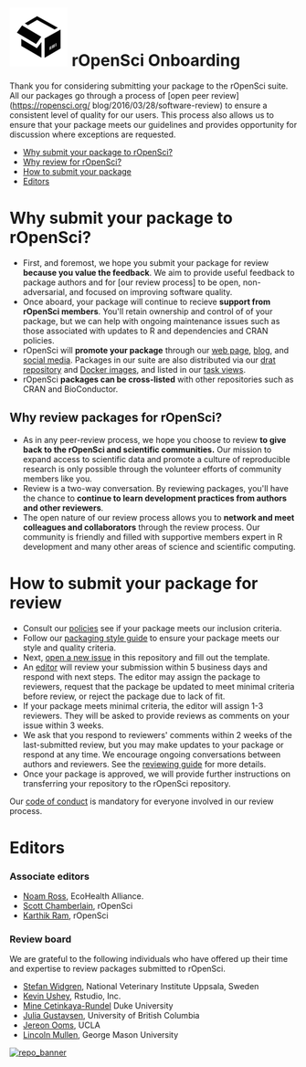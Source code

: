 ![packaging](packaging.png) rOpenSci Onboarding 
===================

Thank you for considering submitting your package to the rOpenSci suite. All
our packages go through a process of [open peer review](https://ropensci.org/
blog/2016/03/28/software-review) to ensure a consistent level of quality
for our users. This process also allows us to ensure that your package meets
our guidelines and provides opportunity for discussion where exceptions are
requested.

* [Why submit your package to rOpenSci?](#why-submit)
* [Why review for rOpenSci?](#why-review)
* [How to submit your package](#how-submit)
* [Editors](#editors)

# <a href="#why-submit" name="why-submit"></a>Why submit your package to rOpenSci?

-   First, and foremost, we hope you submit your package for review **because you
    value the feedback**.  We aim to provide useful feedback to package authors
    and for [our review process] to be open, non-adversarial, and focused on
    improving software quality.
-   Once aboard, your package will continue to recieve **support from rOpenSci
    members**.  You'll retain ownership  and control of of your package, but we
    can help with ongoing maintenance issues such as those associated with
    updates to R and dependencies and CRAN policies.
-   rOpenSci will **promote your package** through our [web 
    page](https://ropensci.org/packages/), [blog](https://ropensci.org/blog/),
    and [social media](https://twitter.com/ropensci).  Packages in our suite
    are also distributed via our [drat repository](http://packages.ropensci.org/)
    and [Docker images](https://hub.docker.com/r/rocker/ropensci/), and listed
    in our [task views](https://github.com/search?utf8=%E2%9C%93&q=user%3Aropensci+%22task+view%22&type=Repositories&ref=searchresults).
-   rOpenSci **packages can be cross-listed** with other repositories such as CRAN
    and BioConductor.
    
## <a href="#why-review" name="why-review"></a>Why review packages for rOpenSci?

-   As in any peer-review process, we hope you choose to review **to give back
    to the rOpenSci and scientific communities.**  Our mission to expand
    access to scientific data and promote a culture of reproducible research
    is only possible through the volunteer efforts of community members like you.
-   Review is a two-way conversation. By reviewing packages, you'll have the
    chance to **continue to learn development practices from authors and
    other reviewers**.  
-   The open nature of our review process allows you to **network and meet
    colleagues and collaborators** through the review process.  Our community
    is friendly and filled with supportive members expert in R development and
    many other areas of science and scientific computing.
    
# <a href="#how-submit" name="how-submit"></a>How to submit your package for review

-   Consult our [policies](policies.md) see if your package meets our
    inclusion criteria.  
-   Follow our [packaging style guide](packaging-guide.md) to ensure your package
  meets our style and quality criteria. 
-   Next, [open a new issue](https://github.com/ropensci/onboarding/issues/new) in
this repository and fill out the template.
-   An [editor](#editors) will review your submission within 5 business 
    days and respond with next steps. The editor may assign the package to
    reviewers, request that the package be updated to meet minimal criteria
    before review, or reject the package due to lack of fit.
-   If your package meets minimal criteria, the editor will assign  1-3 reviewers.
    They will be asked to provide reviews as comments on your issue within 3 weeks.
-   We ask that you respond to reviewers' comments within 2 weeks of the 
    last-submitted review, but you may make updates to your package or respond
    at any time.  We encourage ongoing conversations between authors and
    reviewers. See the [reviewing guide](reviewing_guide.md) for more details.
-   Once your package is approved, we will provide further instructions on
    transferring your repository to the rOpenSci repository.

Our [code of conduct](policies.md/#code-of-conduct) is mandatory for everyone
involved in our review process.

# <a href="#editors" name="editors"></a> Editors

### Associate editors

* [Noam Ross](https://github.com/noamross), EcoHealth Alliance.   
* [Scott Chamberlain](https://github.com/sckott), rOpenSci  
* [Karthik Ram](https://github.com/karthik), rOpenSci  


### Review board

We are grateful to the following individuals who have offered up their time and expertise to review packages submitted to rOpenSci.

* [Stefan Widgren](https://github.com/stewid), National Veterinary Institute Uppsala, Sweden
* [Kevin Ushey](https://github.com/kevinushey), Rstudio, Inc.
* [Mine Cetinkaya-Rundel](https://github.com/mine-cetinkaya-rundel) Duke University
* [Julia Gustavsen](https://github.com/jooolia), University of British Columbia
* [Jereon Ooms](https://github.com/jeroenooms), UCLA  
* [Lincoln Mullen](https://github.com/lmullen), George Mason University

[![repo_banner](http://ropensci.org/assets/ropensci_repo_banner.png)](http://ropensci.org)
